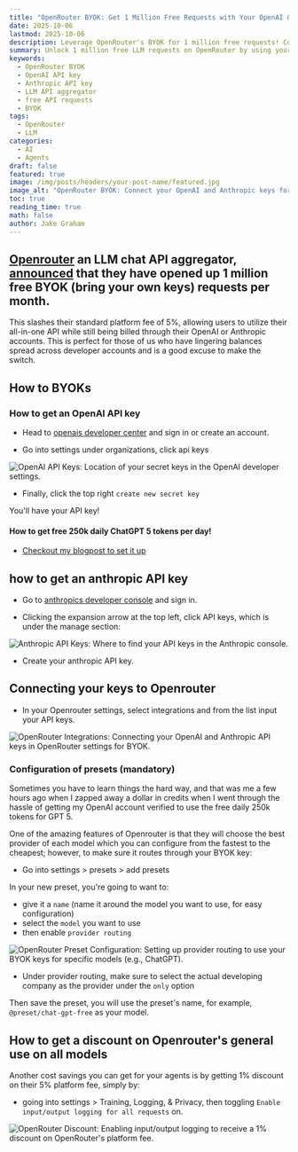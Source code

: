 ```yaml
---
title: "OpenRouter BYOK: Get 1 Million Free Requests with Your OpenAI & Anthropic Keys"
date: 2025-10-06
lastmod: 2025-10-06
description: Leverage OpenRouter's BYOK for 1 million free requests! Connect your OpenAI and Anthropic API keys and save on LLM costs. A guide to using OpenRouter with your own keys.
summary: Unlock 1 million free LLM requests on OpenRouter by using your own OpenAI and Anthropic API keys (BYOK). Save on API costs and simplify LLM access.
keywords:
  - OpenRouter BYOK
  - OpenAI API key
  - Anthropic API key
  - LLM API aggregator
  - free API requests
  - BYOK
tags:
  - OpenRouter
  - LLM
categories:
  - AI
  - Agents
draft: false
featured: true
image: /img/posts/headers/your-post-name/featured.jpg
image_alt: "OpenRouter BYOK: Connect your OpenAI and Anthropic keys for 1 million free LLM requests."
toc: true
reading_time: true
math: false
author: Jake Graham
---
```


## [Openrouter](https://openrouter.ai/) an LLM chat API aggregator, [announced](https://openrouter.ai/announcements/1-million-free-byok-requests-per-month) that they have opened up 1 million free BYOK (bring your own keys) requests per month. 

This slashes their standard platform fee of 5%, allowing users to utilize their all-in-one API while still being billed through their OpenAI or Anthropic accounts. This is perfect for those of us who have lingering balances spread across developer accounts and is a good excuse to make the switch. 


## How to BYOKs

### How to get an OpenAI API key

- Head to [openais developer center](https://platform.openai.com/)  and sign in or create an account.

- Go into settings under organizations, click api keys

<img src="/img/posts/Inlines/1-million-free BYOK-requests-from-open-router/api-keys.png" 
     alt="OpenAI API Keys: Location of your secret keys in the OpenAI developer settings." 
     style="max-width: 100%; height: auto;">

- Finally, click the top right `create new secret key`

You'll have your API key!

#### How to get free 250k daily ChatGPT 5 tokens per day!

- [Checkout my blogpost to set it up](https://graham-space.pages.dev/p/unlock-free-daily-gpt-5-tokens-how-to-get-250k-from-openai/)


## how to get an anthropic API key

- Go to [anthropics developer console](https://console.anthropic.com/) and sign in. 

- Clicking the expansion arrow at the top left, click API keys, which is under the manage section:

<img src="/img/posts/Inlines/1-million-free BYOK-requests-from-open-router/anthropic-api.png" 
     alt="Anthropic API Keys: Where to find your API keys in the Anthropic console." 
     style="max-width: 100%; height: auto;">

- Create your anthropic API key.


## Connecting your keys to Openrouter

- In your Openrouter settings, select integrations and from the list input your API keys.

<img src="/img/posts/Inlines/1-million-free BYOK-requests-from-open-router/openrouter-byok.png" 
     alt="OpenRouter Integrations: Connecting your OpenAI and Anthropic API keys in OpenRouter settings for BYOK."
     style="max-width: 100%; height: auto;">

### Configuration of presets (mandatory)

Sometimes you have to learn things the hard way, and that was me a few hours ago when I zapped away a dollar in credits when I went through the hassle of getting my OpenAI account verified to use the free daily 250k tokens for GPT 5.

One of the amazing features of Openrouter is that they will choose the best provider of each model which you can configure from the fastest to the cheapest; however, to make sure it routes through your BYOK key:

- Go into settings > presets > add presets 

In your new preset, you're going to want to:

- give it a `name` (name it around the model you want to use, for easy configuration)
- select the `model` you want to use
- then enable `provider routing`

<img src="/img/posts/Inlines/1-million-free BYOK-requests-from-open-router/or-preset.png" 
     alt="OpenRouter Preset Configuration: Setting up provider routing to use your BYOK keys for specific models (e.g., ChatGPT)."
     style="max-width: 100%; height: auto;">

- Under provider routing, make sure to select the actual developing company as the provider under the `only` option 

Then save the preset, you will use the preset's name, for example, `@preset/chat-gpt-free` as your model. 


## How to get a discount on Openrouter's general use on all models

Another cost savings you can get for your agents is by getting 1% discount on their 5% platform fee, simply by: 

- going into settings > Training, Logging, & Privacy, then toggling `Enable input/output logging for all requests` on.

<img src="/img/posts/Inlines/1-million-free BYOK-requests-from-open-router/or-discount.png" 
     alt="OpenRouter Discount: Enabling input/output logging to receive a 1% discount on OpenRouter's platform fee."
     style="max-width: 100%; height: auto;">



